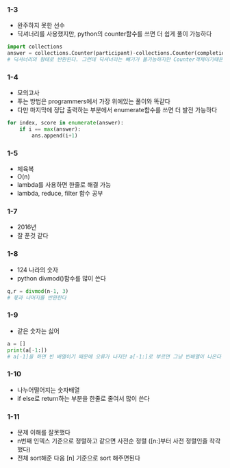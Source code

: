 ### 1-3
- 완주하지 못한 선수    
- 딕셔너리를 사용했지만, python의 counter함수를 쓰면 더 쉽게 풀이 가능하다   
```python
import collections
answer = collections.Counter(participant)-collections.Counter(completion)
# 딕셔너리의 형태로 반환된다. 그런데 딕셔너리는 빼기가 불가능하지만 Counter객체이기때문에 빼기 가능하다 
```

### 1-4
- 모의고사   
- 푸는 방법은 programmers에서 가장 위에있는 풀이와 똑같다   
- 다만 마지막에 정답 출력하는 부분에서 enumerate함수를 쓰면 더 발전 가능하다   
```python
for index, score in enumerate(answer):
    if i == max(answer):
        ans.append(i+1)
```

### 1-5
- 체육복   
- O(n)   
- lambda를 사용하면 한줄로 해결 가능   
- lambda, reduce, filter 함수 공부   

### 1-7
- 2016년   
- 잘 푼것 같다   

### 1-8
- 124 나라의 숫자   
- python divmod()함수를 많이 쓴다   
```python
q,r = divmod(n-1, 3)
# 몫과 나머지를 반환한다
```

### 1-9
- 같은 숫자는 싫어
```python
a = []
print(a[-1:])
# a[-1]을 하면 빈 배열이기 때문에 오류가 나지만 a[-1:]로 부르면 그냥 빈배열이 나온다
```

### 1-10
- 나누어떨어지는 숫자배열    
- if else로 return하는 부분을 한줄로 줄여서 많이 쓴다   

### 1-11
- 문제 이해를 잘못했다   
- n번째 인덱스 기준으로 정렬하고 같으면 사전순 정렬 ([n:]부터 사전 정렬인줄 착각했다)   
- 전체 sort해준 다음 [n] 기준으로 sort 해주면된다   

